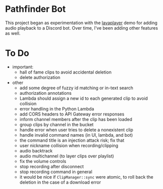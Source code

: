 # Pathfinder Bot
This project began as experimentation with the [lavaplayer](https://github.com/sedmelluq/lavaplayer/tree/master/demo-jda)
demo for adding audio playback to a Discord bot. Over time, I've been adding other features as well.

# To Do
* important:
    * hall of fame clips to avoid accidental deletion
    * delete authorization
* other
    * add some degree of fuzzy id matching or in-text search
    * authorization annotations
    * Lambda should assign a new id to each generated clip to avoid collision
    * error handling in the Python Lambda
    * add CORS headers to API Gateway error responses
    * inform channel members after the clip has been loaded
    * group clips by channel in the bucket
    * handle error when user tries to delete a nonexistent clip
    * handle invalid command names (in UI, lambda, and bot)
    * the command title is an injection attack risk; fix that
    * user nickname collision when recording/clipping
    * audio backtrack
    * audio multichannel (to layer clips over playlist)
    * fix the volume controls
    * stop recording after disconnect
    * stop recording command in general
    * it would be nice if `ClipManager::sync` were atomic, to roll back the deletion in the case of a download error